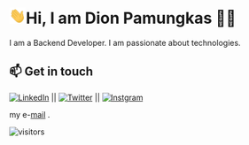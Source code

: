 
# <img src="https://raw.githubusercontent.com/ABSphreak/ABSphreak/master/gifs/Hi.gif" width="30px">Hi, I am Dion Pamungkas 👨‍💻

I am a Backend Developer. I am passionate about technologies.


## 📫 Get in touch
[![LinkedIn](https://img.shields.io/badge/LinkedIn-0077B5?style=for-the-badge&logo=linkedin&logoColor=white)](https://in.linkedin.com/in/dionarya) || [![Twitter](https://img.shields.io/badge/Twitter-1DA1F2?style=for-the-badge&logo=twitter&logoColor=white)](https://twitter.com/dionarya23) || [![Instgram](https://img.shields.io/badge/Instagram-8a3ab9?style=for-the-badge&logo=instagram&logoColor=white)](https://instagram.com/dionarya23)


my e-[mail](mailto:dionarya.p@gmail.com) .


![visitors](https://visitor-badge.glitch.me/badge?page_id=dionarya23/dionarya23)


 
